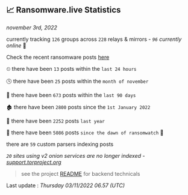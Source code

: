 
## 📈 Ransomware.live Statistics
_november 3rd, 2022_

currently tracking `126` groups across `228` relays & mirrors - _`96` currently online_ 📡

Check the recent ransomware posts [here](https://www.ransomware.live/#/recentposts)


⏲ there have been `13` posts within the `last 24 hours`

🕓 there have been `25` posts within the `month of november`

📅 there have been `673` posts within the `last 90 days`

🏚 there have been `2800` posts since the `1st January 2022`

🚀 there have been `2252` posts `last year`

🦕 there have been `5086` posts `since the dawn of ransomwatch` 🐣

there are `59` custom parsers indexing posts

_`20` sites using v2 onion services are no longer indexed - [support.torproject.org](https://support.torproject.org/onionservices/v2-deprecation/)_

> see the project [README](https://github.com/jmousqueton/ransomwatch#readme) for backend technicals



Last update : _Thursday 03/11/2022 06.57 (UTC)_


